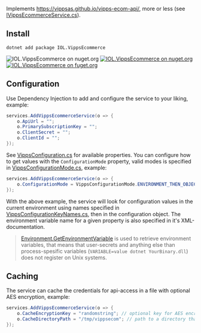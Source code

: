Implements https://vippsas.github.io/vipps-ecom-api/, more or less (see [IVippsEcommerceService.cs](https://github.com/ivarlovlie/IOL.VippsEcommerce/blob/master/src/IOL.VippsEcommerce/IVippsEcommerceService.cs)).

## Install
`dotnet add package IOL.VippsEcommerce`

![IOL.VippsEcommerce on nuget.org](https://img.shields.io/badge/target:-dotnet5.0-blue)
[![IOL.VippsEcommerce on nuget.org](https://img.shields.io/nuget/v/IOL.VippsEcommerce)](https://www.nuget.org/packages/IOL.VippsEcommerce)
[![IOL.VippsEcommerce on fuget.org](https://www.fuget.org/packages/IOL.VippsEcommerce/badge.svg)](https://www.fuget.org/packages/IOL.VippsEcommerce)

## Configuration

Use Dependency Injection to add and configure the service to your liking, example:
```csharp
services.AddVippsEcommerceService(o => {
	o.ApiUrl = "";
	o.PrimarySubscriptionKey = "";
	o.ClientSecret = "";
	o.ClientId = "";
});
```

See [VippsConfiguration.cs](https://github.com/ivarlovlie/IOL.VippsEcommerce/blob/master/src/IOL.VippsEcommerce/Models/VippsConfiguration.cs) for available properties.
You can configure how to get values with the `ConfigurationMode` property, valid modes is specified in [VippsConfigurationMode.cs](https://github.com/ivarlovlie/IOL.VippsEcommerce/blob/master/src/IOL.VippsEcommerce/Models/VippsConfigurationMode.cs), example:
```csharp
services.AddVippsEcommerceService(o => {
	o.ConfigurationMode = VippsConfigurationMode.ENVIRONMENT_THEN_OBJECT;
});
```

With the above example, the service will look for configuration values in the current environment using names specified in [VippsConfigurationKeyNames.cs](https://github.com/ivarlovlie/IOL.VippsEcommerce/blob/master/src/IOL.VippsEcommerce/Models/VippsConfigurationKeyNames.cs), then in the configuration object. The environment variable name for a given property is also specified in it's XML-documentation.


> [Environment.GetEnvironmentVariable](https://docs.microsoft.com/en-us/dotnet/api/system.environment.getenvironmentvariable?view=net-5.0) is used to retrieve environment variables, that means that user-secrets and anything else than process-spesific variables (`VARIABLE=value dotnet YourBinary.dll`) does not register on Unix systems.


## Caching

The service can cache the credentials for api-access in a file with optional AES encryption, example:
```csharp
services.AddVippsEcommerceService(o => {
	o.CacheEncryptionKey = "randomstring"; // optional key for AES encryption, if omitted the cache will be readable json with your keys exposed and everything.
	o.CacheDirectoryPath = "/tmp/vippsecom"; // path to a directory that the executing process has write-access to.
});
```
